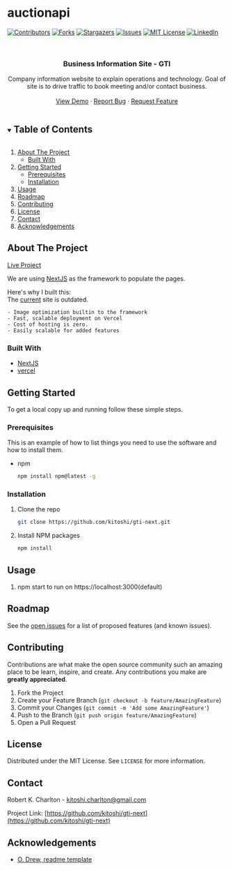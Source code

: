 # auctionapi

[![Contributors][contributors-shield]][contributors-url]
[![Forks][forks-shield]][forks-url]
[![Stargazers][stars-shield]][stars-url]
[![Issues][issues-shield]][issues-url]
[![MIT License][license-shield]][license-url]
[![LinkedIn][linkedin-shield]][linkedin-url]

<!-- PROJECT LOGO -->
<br />
<p align="center">

  <h3 align="center">Business Information Site - GTI</h3>

  <p align="center">
    Company information website to explain operations and technology. Goal of site is to drive traffic to book meeting and/or contact business.
    <br />
    <br />
    <a href="https://gti-next.vercel.app">View Demo</a>
    ·
    <a href="https://github.com/kitoshi/gti-next/issues">Report Bug</a>
    ·
    <a href="https://github.com/kitoshi/gti-next/issues">Request Feature</a>
  </p>
</p>

<!-- TABLE OF CONTENTS -->
<details open="open">
  <summary><h2 style="display: inline-block">Table of Contents</h2></summary>
  <ol>
    <li>
      <a href="#about-the-project">About The Project</a>
      <ul>
        <li><a href="#built-with">Built With</a></li>
      </ul>
    </li>
    <li>
      <a href="#getting-started">Getting Started</a>
      <ul>
        <li><a href="#prerequisites">Prerequisites</a></li>
        <li><a href="#installation">Installation</a></li>
      </ul>
    </li>
    <li><a href="#usage">Usage</a></li>
    <li><a href="#roadmap">Roadmap</a></li>
    <li><a href="#contributing">Contributing</a></li>
    <li><a href="#license">License</a></li>
    <li><a href="#contact">Contact</a></li>
    <li><a href="#acknowledgements">Acknowledgements</a></li>
  </ol>
</details>

<!-- ABOUT THE PROJECT -->

## About The Project

 <a href="https://gti-next.vercel.app">
Live Project
 </a>

We are using [NextJS](https://nextjs.org/) as the framework to populate the pages.

Here's why I built this:
<br />
The [current](http://g-t-i.ca/) site is outdated.

    - Image optimization builtin to the framework
    - Fast, scalable deployment on Vercel
    - Cost of hosting is zero.
    - Easily scalable for added features

### Built With

- [NextJS](https://nextjs.org/)
- [vercel](https://vercel.com/)

<!-- GETTING STARTED -->

## Getting Started

To get a local copy up and running follow these simple steps.

### Prerequisites

This is an example of how to list things you need to use the software and how to install them.

- npm
  ```sh
  npm install npm@latest -g
  ```

### Installation

1. Clone the repo
   ```sh
   git clone https://github.com/kitoshi/gti-next.git
   ```
2. Install NPM packages
   ```sh
   npm install
   ```

<!-- USAGE EXAMPLES -->

## Usage

1. npm start to run on https://localhost:3000(default)

<!-- ROADMAP -->

## Roadmap

See the [open issues](https://github.com/kitoshi/gti-next/issues) for a list of proposed features (and known issues).

<!-- CONTRIBUTING -->

## Contributing

Contributions are what make the open source community such an amazing place to be learn, inspire, and create. Any contributions you make are **greatly appreciated**.

1. Fork the Project
2. Create your Feature Branch (`git checkout -b feature/AmazingFeature`)
3. Commit your Changes (`git commit -m 'Add some AmazingFeature'`)
4. Push to the Branch (`git push origin feature/AmazingFeature`)
5. Open a Pull Request

<!-- LICENSE -->

## License

Distributed under the MIT License. See `LICENSE` for more information.

<!-- CONTACT -->

## Contact

Robert K. Charlton - kitoshi.charlton@gmail.com

Project Link: [https://github.com/kitoshi/gti-next](https://github.com/kitoshi/gti-next)

<!-- ACKNOWLEDGEMENTS -->

## Acknowledgements

- [O. Drew, readme template](https://github.com/othneildrew/Best-README-Template)

<!-- MARKDOWN LINKS & IMAGES -->
<!-- https://www.markdownguide.org/basic-syntax/#reference-style-links -->

[contributors-shield]: https://img.shields.io/github/contributors/kitoshi/gti-next.svg?style=for-the-badge
[contributors-url]: https://github.com/kitoshi/gti-next/graphs/contributors
[forks-shield]: https://img.shields.io/github/forks/kitoshi/gti-next.svg?style=for-the-badge
[forks-url]: https://github.com/kitoshi/gti-next/network/members
[stars-shield]: https://img.shields.io/github/stars/kitoshi/gti-next.svg?style=for-the-badge
[stars-url]: https://github.com/kitoshi/gti-next/stargazers
[issues-shield]: https://img.shields.io/github/issues/kitoshi/gti-next.svg?style=for-the-badge
[issues-url]: https://github.com/kitoshi/gti-next/issues
[license-shield]: https://img.shields.io/github/license/kitoshi/gti-next.svg?style=for-the-badge
[license-url]: https://github.com/kitoshi/gti-next/blob/master/LICENSE.txt
[linkedin-shield]: https://img.shields.io/badge/-LinkedIn-black.svg?style=for-the-badge&logo=linkedin&colorB=555
[linkedin-url]: https://www.linkedin.com/in/robert-k-charlton/
